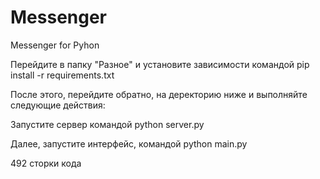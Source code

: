 # Messenger
Messenger for Pyhon

Перейдите в папку "Разное" и установите зависимости командой pip install -r requirements.txt

После этого, перейдите обратно, на деректорию ниже и выполняйте следующие действия:

Запустите сервер командой python server.py

Далее, запустите интерфейс, командой python main.py

492 сторки кода
